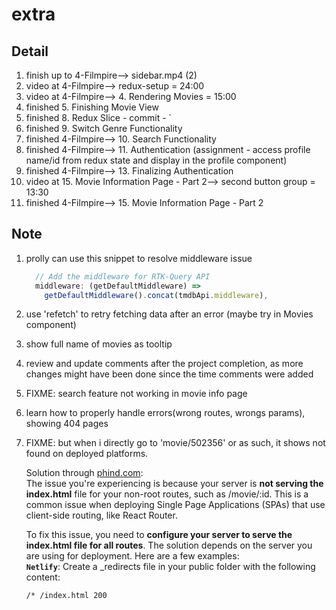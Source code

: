 # extra

## Detail

1. finish up to 4-Filmpire--> sidebar.mp4 (2)
2. video at 4-Filmpire--> redux-setup = 24:00
3. video at 4-Filmpire--> 4. Rendering Movies = 15:00
4. finished 5. Finishing Movie View
5. finished 8. Redux Slice - commit - `
5. finished 9. Switch Genre Functionality
6. finished 4-Filmpire--> 10. Search Functionality
7. finished 4-Filmpire--> 11. Authentication (assignment - access profile name/id from redux state and display in the profile component)
8. finished 4-Filmpire--> 13. Finalizing Authentication
9. video at 15. Movie Information Page - Part 2--> second button group = 13:30
10. finished 4-Filmpire--> 15. Movie Information Page - Part 2

## Note

1. prolly can use this snippet to resolve middleware issue

    ```js
      // Add the middleware for RTK-Query API
      middleware: (getDefaultMiddleware) =>
        getDefaultMiddleware().concat(tmdbApi.middleware),
    ```

2. use 'refetch' to retry fetching data after an error (maybe try in Movies component)

3. show full name of movies as tooltip

4. review and update comments after the project completion, as more changes might have been done since the time comments were added

5. FIXME: search feature not working in movie info page

6. learn how to properly handle errors(wrong routes, wrongs params), showing 404 pages

7. FIXME: but when i directly go to 'movie/502356' or as such, it shows not found on deployed platforms.

    Solution through [phind.com]():  
    The issue you're experiencing is because your server is **not serving the index.html** file for your non-root routes, such as /movie/:id. This is a common issue when deploying Single Page Applications (SPAs) that use client-side routing, like React Router.

    To fix this issue, you need to **configure your server to serve the index.html file for all routes**. The solution depends on the server you are using for deployment. Here are a few examples:  
    **`Netlify`**: Create a _redirects file in your public folder with the following content:

    ```
    /* /index.html 200
    ```
